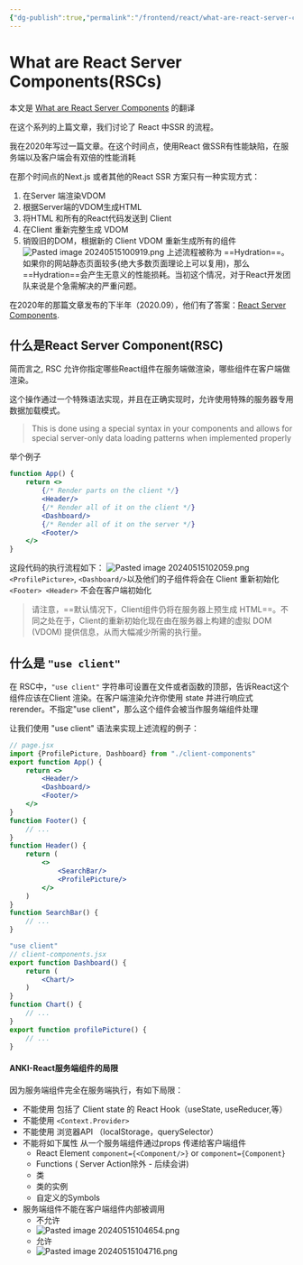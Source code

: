 ```yaml
---
{"dg-publish":true,"permalink":"/frontend/react/what-are-react-server-components-rs-cs/","created":"2024-05-29T23:33:30.496+08:00","updated":"2024-05-29T23:33:13.000+08:00"}
---
```



# What are React Server Components(RSCs)

本文是 [What are React Server Components](https://unicorn-utterances.com/posts/what-are-react-server-components) 的翻译


在这个系列的上篇文章，我们讨论了 React 中SSR 的流程。

我在2020年写过一篇文章。在这个时间点，使用React 做SSR有性能缺陷，在服务端以及客户端会有双倍的性能消耗

在那个时间点的Next.js 或者其他的React SSR 方案只有一种实现方式：
1. 在Server 端渲染VDOM
2. 根据Server端的VDOM生成HTML
3. 将HTML 和所有的React代码发送到 Client
4. 在Client 重新完整生成 VDOM
5. 销毁旧的DOM，根据新的 Client VDOM 重新生成所有的组件
![Pasted image 20240515100919.png](/img/user/attachments/Pasted%20image%2020240515100919.png)
上述流程被称为 ==Hydration==。 如果你的网站静态页面较多(绝大多数页面理论上可以复用)，那么==Hydration==会产生无意义的性能损耗。当初这个情况，对于React开发团队来说是个急需解决的严重问题。

在2020年的那篇文章发布的下半年（2020.09），他们有了答案：[React Server Components](https://legacy.reactjs.org/blog/2020/12/21/data-fetching-with-react-server-components.html).

## 什么是React Server Component(RSC)

简而言之, RSC 允许你指定哪些React组件在服务端做渲染，哪些组件在客户端做渲染。

这个操作通过一个特殊语法实现，并且在正确实现时，允许使用特殊的服务器专用数据加载模式。
> This is done using a special syntax in your components and allows for special server-only data loading patterns when implemented properly

举个例子
```jsx
function App() {
	return <>
		{/* Render parts on the client */}
		<Header/>
		{/* Render all of it on the client */}
		<Dashboard/>
		{/* Render all of it on the server */}
		<Footer/>
	</>
}
```
这段代码的执行流程如下：
![Pasted image 20240515102059.png](/img/user/attachments/Pasted%20image%2020240515102059.png)
`<ProfilePicture>`, `<Dashboard/>`以及他们的子组件将会在 Client 重新初始化
`<Footer> <Header>` 不会在客户端初始化

> 请注意，==默认情况下，Client组件仍将在服务器上预生成 HTML==。不同之处在于，Client的重新初始化现在由在服务器上构建的虚拟 DOM (VDOM) 提供信息，从而大幅减少所需的执行量。


## 什么是 `"use client"`

在 RSC中，`"use client"` 字符串可设置在文件或者函数的顶部，告诉React这个组件应该在Client 渲染。在客户端渲染允许你使用 state 并进行响应式 rerender。不指定"use client"，那么这个组件会被当作服务端组件处理

让我们使用 "use client" 语法来实现上述流程的例子：
```jsx
// page.jsx
import {ProfilePicture, Dashboard} from "./client-components"
export function App() {
	return <>
		<Header/>
		<Dashboard/>
		<Footer/>
	</>
}
function Footer() {
	// ...
}
function Header() {
	return (
		<>
			<SearchBar/>
			<ProfilePicture/>
		</>
	)
}
function SearchBar() {
	// ...
}
```

```jsx
"use client"
// client-components.jsx
export function Dashboard() {
	return (
		<Chart/>
	)
}
function Chart() {
	// ...
}
export function profilePicture() {
	// ...
}
```

#### ANKI-React服务端组件的局限
因为服务端组件完全在服务端执行，有如下局限：
+ 不能使用 包括了 Client state 的 React Hook（useState, useReducer,等）
+ 不能使用 `<Context.Provider>`
+ 不能使用 浏览器API （localStorage，querySelector）
+ 不能将如下属性 从一个服务端组件通过props 传递给客户端组件
	+ React Element `component={<Component/>}` or `component={Component}`
	+  Functions ( Server Action除外 - 后续会讲)
	+ 类
	+ 类的实例
	+ 自定义的Symbols
+ 服务端组件不能在客户端组件内部被调用
	+ 不允许
	+ ![Pasted image 20240515104654.png](/img/user/attachments/Pasted%20image%2020240515104654.png)
	+ 允许
	+ ![Pasted image 20240515104716.png](/img/user/attachments/Pasted%20image%2020240515104716.png)
<!--ID: 1716995737357-->


